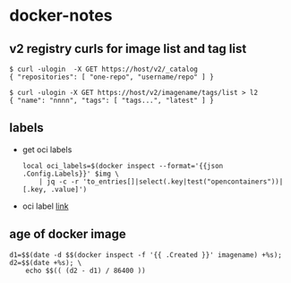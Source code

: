 # docker-notes

## v2 registry curls for image list and tag list
```
$ curl -ulogin  -X GET https://host/v2/_catalog
{ "repositories": [ "one-repo", "username/repo" ] }

$ curl -ulogin -X GET https://host/v2/imagename/tags/list > l2
{ "name": "nnnn", "tags": [ "tags...", "latest" ] }
```

## labels

* get oci labels
  ```
  local oci_labels=$(docker inspect --format='{{json .Config.Labels}}' $img \
	  | jq -c -r 'to_entries[]|select(.key|test("opencontainers"))|[.key, .value]')
  ```	  
* oci label [link](https://github.com/opencontainers/image-spec/blob/master/annotations.md#pre-defined-annotation-keys)

## age of docker image
```
d1=$$(date -d $$(docker inspect -f '{{ .Created }}' imagename) +%s); d2=$$(date +%s); \
    echo $$(( (d2 - d1) / 86400 ))
```
